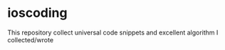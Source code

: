 # ioscoding
This repository collect universal code snippets and excellent algorithm I collected/wrote  
